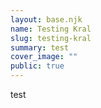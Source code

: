 ```yaml
---
layout: base.njk
name: Testing Kral
slug: testing-kral
summary: test
cover_image: ""
public: true
---
```

test
